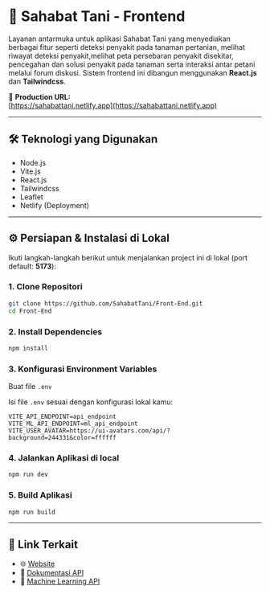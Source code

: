 # 🌾 Sahabat Tani - Frontend

Layanan antarmuka untuk aplikasi Sahabat Tani yang menyediakan berbagai fitur seperti deteksi penyakit pada tanaman pertanian, melihat riwayat deteksi penyakit,melihat peta persebaran penyakit disekitar, pencegahan dan solusi penyakit pada tanaman serta interaksi antar petani melalui forum diskusi. Sistem frontend ini dibangun menggunakan **React.js** dan **Tailwindcss**.

🚀 **Production URL:**  
[https://sahabattani.netlify.app](https://sahabattani.netlify.app)

---

## 🛠️ Teknologi yang Digunakan

- Node.js
- Vite.js
- React.js
- Tailwindcss
- Leaflet
- Netlify (Deployment)

---

## ⚙️ Persiapan & Instalasi di Lokal

Ikuti langkah-langkah berikut untuk menjalankan project ini di lokal (port default: **5173**):

### 1. Clone Repositori

```bash
git clone https://github.com/SahabatTani/Front-End.git
cd Front-End
```

### 2. Install Dependencies

```bash
npm install
```

### 3. Konfigurasi Environment Variables

Buat file `.env` 

Isi file `.env` sesuai dengan konfigurasi lokal kamu:

```
VITE_API_ENDPOINT=api_endpoint
VITE_ML_API_ENDPOINT=ml_api_endpoint
VITE_USER_AVATAR=https://ui-avatars.com/api/?background=244331&color=ffffff
```

### 4. Jalankan Aplikasi di local

```bash
npm run dev
```

### 5. Build Aplikasi 

```bash
npm run build
```

---

## 🔗 Link Terkait

- 🌐 [Website](https://sahabattani.netlify.app/)
- 📄 [Dokumentasi API](https://sahabattani.up.railway.app/)
- 🌾 [Machine Learning API](https://sahabattani-ml.up.railway.app/)